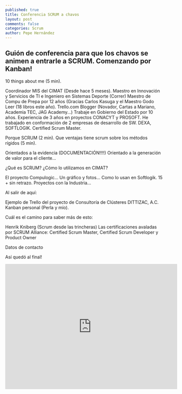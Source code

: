 ```yaml
---
published: true
title: Conferencia SCRUM a chavos
layout: post
comments: false
categories: Scrum
author: Pepe Hernández
---
```


## Guión de conferencia para que los chavos se animen a entrarle a SCRUM. Comenzando por Kanban!

10 things about me (5 min).

Coordinador MIS del CIMAT (Desde hace 5 meses).
Maestro en Innovación y Servicios de TI e Ingeniero en Sistemas
Deporte (Correr)
Maestro de Compu de Prepa por 12 años (Gracias Carlos Kasuga y el Maestro Godo
Leer (18 libros este año). Trello.com
Blogger (Novador, Cartas a Mariano, Academia TEC, JAG Academy...)
Trabaje en Gobierno del Estado por 10 años.
Experiencia de 3 años en proyectos CONACYT y PROSOFT.
He trabajado en conformación de 2 empresas de desarrollo de SW. DEXA, SOFTLOGIK.
Certified Scrum Master. 

Porque SCRUM (2 min).
Que ventajas tiene scrum sobre los métodos rígidos (5 min).

Orientados a la evidencia (DOCUMENTACIÓN!!!!)
Orientado a la generación de valor para el cliente...

¿Qué es SCRUM?
¿Cómo lo utilizamos en CIMAT?

El proyecto Compulogic... Un gráfico y fotos...
Como lo usan en Softlogik. 15 + sin retrazo.
Proyectos con la Industria...

Al salir de aquí:

Ejemplo de Trello del proyecto de Consultoría de Clústeres DITTIZAC, A.C.
Kanban personal (Perla y mío).


Cuál es el camino para saber más de esto:

Henrik Kniberg (Scrum desde las trincheras)
Las certificaciones avaladas por SCRUM Alliance: Certified Scrum Master, Certified Scrum Developer y Product Owner

Datos de contacto

Así quedó al final!

<iframe frameborder="0" height="400" src="http://prezi.com/embed/po2xrlilzm_n/?bgcolor=ffffff&amp;lock_to_path=0&amp;autoplay=0&amp;autohide_ctrls=0&amp;features=undefined&amp;disabled_features=undefined" width="550"></iframe>